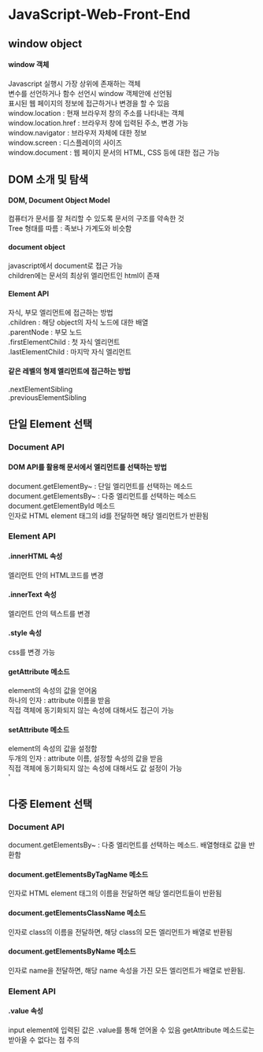 # JavaScript-Web-Front-End

## window object
#### window 객체
Javascript 실행시 가장 상위에 존재하는 객체<br>
변수를 선언하거나 함수 선언시 window 객체안에 선언됨<br>
표시된 웹 페이지의 정보에 접근하거나 변경을 할 수 있음<br>
window.location : 현재 브라우저 창의 주소를 나타내는 객체<br>
window.location.href : 브라우저 창에 입력된 주소, 변경 가능<br>
window.navigator : 브라우저 자체에 대한 정보<br>
window.screen : 디스플레이의 사이즈<br>
window.document : 웹 페이지 문서의 HTML, CSS 등에 대한 접근 가능<br>


## DOM 소개 및 탐색
#### DOM, Document Object Model
컴퓨터가 문서를 잘 처리할 수 있도록 문서의 구조를 약속한 것<br>
Tree 형태를 따름 : 족보나 가계도와 비슷함<br>

#### document object
javascript에서 document로 접근 가능<br>
children에는 문서의 최상위 엘리먼트인 html이 존재<br>
#### Element API
자식, 부모 엘리먼트에 접근하는 방법<br>
.children : 해당 object의 자식 노드에 대한 배열<br>
.parentNode : 부모 노드<br>
.firstElementChild : 첫 자식 엘리먼트<br>
.lastElementChild : 마지막 자식 엘리먼트<br>
#### 같은 레벨의 형제 엘리먼트에 접근하는 방법
.nextElementSibling<br>
.previousElementSibling<br>


## 단일 Element 선택
### Document API
#### DOM API를 활용해 문서에서 엘리먼트를 선택하는 방법
document.getElementBy~ : 단일 엘리먼트를 선택하는 메소드<br>
document.getElementsBy~ : 다중 엘리먼트를 선택하는 메소드<br>
document.getElementById 메소드<br>
인자로 HTML element 태그의 id를 전달하면 해당 엘리먼트가 반환됨<br>

### Element API
#### .innerHTML 속성
엘리먼트 안의 HTML코드를 변경<br>

#### .innerText 속성
엘리먼트 안의 텍스트를 변경<br>

#### .style 속성
css를 변경 가능<br>

#### getAttribute 메소드
element의 속성의 값을 얻어옴<br>
하나의 인자 : attribute 이름을 받음<br>
직접 객체에 동기화되지 않는 속성에 대해서도 접근이 가능<br>

#### setAttribute 메소드
element의 속성의 값을 설정함<br>
두개의 인자 : attribute 이름, 설정할 속성의 값을 받음<br>
직접 객체에 동기화되지 않는 속성에 대해서도 값 설정이 가능<br>'


## 다중 Element 선택
### Document API
document.getElementsBy~ : 다중 엘리먼트를 선택하는 메소드. 배열형태로 값을 반환함<br>

#### document.getElementsByTagName 메소드
인자로 HTML element 태그의 이름을 전달하면 해당 엘리먼트들이 반환됨<br>
#### document.getElementsClassName 메소드
인자로 class의 이름을 전달하면, 해당 class의 모든 엘리먼트가 배열로 반환됨<br>
#### document.getElementsByName 메소드
인자로 name을 전달하면, 해당 name 속성을 가진 모든 엘리먼트가 배열로 반환됨.<br>

### Element API
#### .value 속성
input element에 입력된 값은 .value를 통해 얻어올 수 있음
getAttribute 메소드로는 받아올 수 없다는 점 주의
